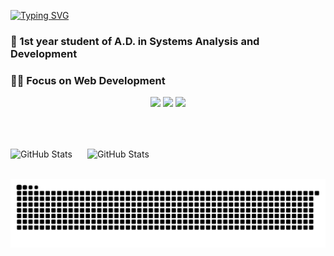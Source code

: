 [![Typing SVG](https://readme-typing-svg.demolab.com?font=Fira+Code&size=27&pause=1000&color=259076&width=435&lines=Hello+World)](https://git.io/typing-svg)

### 💫 1st year student of A.D. in Systems Analysis and Development <br>
### 👩‍💻 Focus on Web Development

<p align="center">
  <a href="https://skillicons.dev"><img src="https://skillicons.dev/icons?i=html,css,js,python,pycharm,git,figma" /></a>
   <a href="https://linkedin/luiza-melchor-bisson-da-costa"><img src="https://skillicons.dev/icons?i=linkedin" /></a>
  <a href="https://discordapp.com/users/guestt."><img src="https://skillicons.dev/icons?i=discord" /></a>
</p>
 

<br>
<br>

<p>
  <img 
    align="center" 
    alt="GitHub Stats" 
    height="180" 
    style="padding-right: 20px;" 
    src="https://github-readme-stats.vercel.app/api?username=luizamelchor&show_icons=true&theme=gotham&include_all_commits=true&locale=en" 
  /> 
    <img 
      align="center" 
      alt="GitHub Stats" 
      height="180" 
      src="https://github-readme-stats.vercel.app/api/top-langs/?username=luizamelchor&theme=gotham&layout=compact&custom_title=Languages&langs_count=9" 
  />
</p><br>

<picture align="center">
  <source media="(prefers-color-scheme: dark)" srcset="https://raw.githubusercontent.com/luizamelchor/luizamelchor/output/github-contribution-grid-snake-dark.svg">
  <source media="(prefers-color-scheme: light)" srcset="https://raw.githubusercontent.com/luizamelchor/luizamelchor/output/github-contribution-grid-snake-dark.svg">
  <img align="center" alt="github contribution grid snake animation" src="https://raw.githubusercontent.com/luizamelchor/luizamelchor/output/github-contribution-grid-snake.svg">
</picture>
